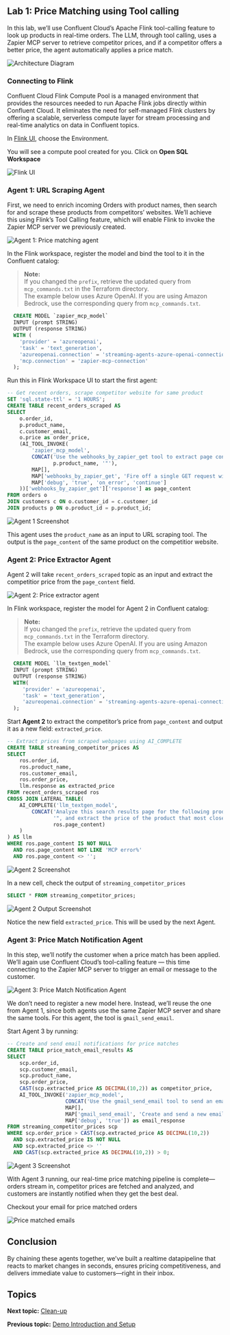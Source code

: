 ## Lab 1: Price Matching using Tool calling 

In this lab, we’ll use Confluent Cloud’s Apache Flink tool-calling feature to look up products in real-time orders. The LLM, through tool calling, uses a Zapier MCP server to retrieve competitor prices, and if a competitor offers a better price, the agent automatically applies a price match.

![Architecture Diagram](./assets/arch.png)

### Connecting to Flink

Confluent Cloud Flink Compute Pool is a managed environment that provides the resources needed to run Apache Flink jobs directly within Confluent Cloud. It eliminates the need for self-managed Flink clusters by offering a scalable, serverless compute layer for stream processing and real-time analytics on data in Confluent topics.

In [Flink UI](https://confluent.cloud/go/flink), choose the Environment. 

You will see a compute pool created for you. Click on **Open SQL Workspace**

![Flink UI](./assets/flinkworkspace.png)

### Agent 1: URL Scraping Agent

First, we need to enrich incoming Orders with product names, then search for and scrape these products from competitors’ websites. We’ll achieve this using Flink’s Tool Calling feature, which will enable Flink to invoke the Zapier MCP server we previously created.

![Agent 1: Price matching agent](./assets/agent1-diagram.png)

In the Flink workspace, register the model and bind the tool to it in the Confluent catalog:

> **Note:**  
> If you changed the `prefix`, retrieve the updated query from `mcp_commands.txt` in the Terraform directory.  
> The example below uses Azure OpenAI. If you are using Amazon Bedrock, use the corresponding query from `mcp_commands.txt`.


```sql
  CREATE MODEL `zapier_mcp_model`
  INPUT (prompt STRING)
  OUTPUT (response STRING)
  WITH (
    'provider' = 'azureopenai',
    'task' = 'text_generation',
    'azureopenai.connection' = 'streaming-agents-azure-openai-connection',
    'mcp.connection' = 'zapier-mcp-connection'
  );
```

Run this in Flink Workspace UI to start the first agent:

```sql
-- Get recent orders, scrape competitor website for same product
SET 'sql.state-ttl' = '1 HOURS';
CREATE TABLE recent_orders_scraped AS
SELECT
    o.order_id,
    p.product_name,
    c.customer_email,
    o.price as order_price,
    (AI_TOOL_INVOKE(
        'zapier_mcp_model', 
        CONCAT('Use the webhooks_by_zapier_get tool to extract page contents. Instructions: Extract the page contents from the following URL: https://www.walmart.com/search?q="', 
               p.product_name, '"'),
        MAP[],
        MAP['webhooks_by_zapier_get', 'Fire off a single GET request with optional querystrings.'],
        MAP['debug', 'true', 'on_error', 'continue']
    ))['webhooks_by_zapier_get']['response'] as page_content
FROM orders o
JOIN customers c ON o.customer_id = c.customer_id  
JOIN products p ON o.product_id = p.product_id;
```

![Agent 1 Screenshot](./assets/agent1-flink.png)

This agent uses the `product_name` as an input to URL scraping tool. The output is the `page_content` of the same product on the competitior website.

### Agent 2: Price Extractor Agent

Agent 2 will take `recent_orders_scraped` topic as an input and extract the competitior price from the `page_content` field.

![Agent 2: Price extractor agent](./assets/agent2-diagram.png)

In Flink workspace, register the model for Agent 2 in Confluent catalog:

> **Note:**  
> If you changed the `prefix`, retrieve the updated query from `mcp_commands.txt` in the Terraform directory.  
> The example below uses Azure OpenAI. If you are using Amazon Bedrock, use the corresponding query from `mcp_commands.txt`.

```sql
  CREATE MODEL `llm_textgen_model`
  INPUT (prompt STRING)
  OUTPUT (response STRING)
  WITH(
     'provider' = 'azureopenai',
     'task' = 'text_generation',
     'azureopenai.connection' = 'streaming-agents-azure-openai-connection'
  );
```

Start **Agent 2** to extract the competitor’s price from `page_content` and output it as a new field: `extracted_price`.

```sql
-- Extract prices from scraped webpages using AI_COMPLETE
CREATE TABLE streaming_competitor_prices AS
SELECT
    ros.order_id,
    ros.product_name,
    ros.customer_email,
    ros.order_price,
    llm.response as extracted_price
FROM recent_orders_scraped ros
CROSS JOIN LATERAL TABLE(
    AI_COMPLETE('llm_textgen_model', 
        CONCAT('Analyze this search results page for the following product name: "', ros.product_name, 
               '", and extract the price of the product that most closely matches the product name. Return only the price in format: XX.XX. For example, return only: 29.95. Page content: ', 
               ros.page_content)
    )
) AS llm
WHERE ros.page_content IS NOT NULL 
  AND ros.page_content NOT LIKE 'MCP error%'
  AND ros.page_content <> '';
```

![Agent 2 Screenshot](./assets/agent2-flink.png)


In a new cell, check the output of `streaming_competitor_prices`

```sql
SELECT * FROM streaming_competitor_prices;
```

![Agent 2 Output Screenshot](./assets/agent2-flinkoutput.png)

Notice the new field `extracted_price`. This will be used by the next Agent.


### Agent 3: Price Match Notification Agent

In this step, we’ll notify the customer when a price match has been applied.  
We’ll again use Confluent Cloud’s tool-calling feature — this time connecting to the Zapier MCP server to trigger an email or message to the customer.

![Agent 3: Price Match Notification Agent](./assets/agent3-diagram.png)

We don’t need to register a new model here. Instead, we’ll reuse the one from Agent 1, since both agents use the same Zapier MCP server and share the same tools.  For this agent, the tool is `gmail_send_email`.

Start Agent 3 by running:

```sql
-- Create and send email notifications for price matches
CREATE TABLE price_match_email_results AS
SELECT 
    scp.order_id,
    scp.customer_email,
    scp.product_name,
    scp.order_price,
    CAST(scp.extracted_price AS DECIMAL(10,2)) as competitor_price,
    AI_TOOL_INVOKE('zapier_mcp_model', 
                   CONCAT('Use the gmail_send_email tool to send an email. Instructions: send yourself an email to your own email address, subject "Price match alert: Order #', scp.order_id, '", body "Original sale price: $', CAST(scp.order_price AS STRING), '. Price matched price: $', scp.extracted_price, '. Customer email address on file: ', scp.customer_email, '. Simulated customer notification: We have processed a price match refund for your ', scp.product_name, ' purchase."'), 
                   MAP[], 
                   MAP['gmail_send_email', 'Create and send a new email message'],
                   MAP['debug', 'true']) as email_response 
FROM streaming_competitor_prices scp
WHERE scp.order_price > CAST(scp.extracted_price AS DECIMAL(10,2))
  AND scp.extracted_price IS NOT NULL
  AND scp.extracted_price <> ''
  AND CAST(scp.extracted_price AS DECIMAL(10,2)) > 0;
```

![Agent 3 Screenshot](./assets/agent3-flink.png)

With Agent 3 running, our real-time price matching pipeline is complete—orders stream in, competitor prices are fetched and analyzed, and customers are instantly notified when they get the best deal.  

Checkout your email for price matched orders

![Price matched emails](./assets/email.png)

## Conclusion

By chaining these agents together, we’ve built a realtime datapipeline that reacts to market changes in seconds, ensures pricing competitiveness, and delivers immediate value to customers—right in their inbox.

## Topics

**Next topic:** [Clean-up](../README.md#-cleanup)

**Previous topic:** [Demo Introduction and Setup](../README.md)